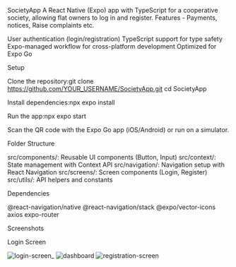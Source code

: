 SocietyApp
A React Native (Expo) app with TypeScript for a cooperative society, allowing flat owners to log in and register.
Features - Payments, notices, Raise complaints etc.

User authentication (login/registration)
TypeScript support for type safety
Expo-managed workflow for cross-platform development
Optimized for Expo Go

Setup

Clone the repository:git clone https://github.com/YOUR_USERNAME/SocietyApp.git
cd SocietyApp

Install dependencies:npx expo install

Run the app:npx expo start

Scan the QR code with the Expo Go app (iOS/Android) or run on a simulator.

Folder Structure

src/components/: Reusable UI components (Button, Input)
src/context/: State management with Context API
src/navigation/: Navigation setup with React Navigation
src/screens/: Screen components (Login, Register)
src/utils/: API helpers and constants

Dependencies

@react-navigation/native
@react-navigation/stack
@expo/vector-icons
axios
expo-router

Screenshots

Login Screen

![login-screen_](https://github.com/user-attachments/assets/48a9321b-b0ff-4fea-ac49-582e8f19f2d0)
![dashboard](https://github.com/user-attachments/assets/97665007-9675-4663-9915-d6b5b0c2e85f)
![registration-screen](https://github.com/user-attachments/assets/d6aefe80-04ef-4977-9b65-dbf8bceab0b0)
